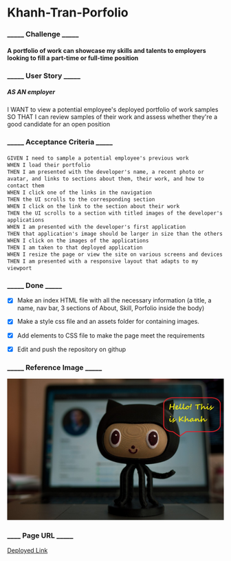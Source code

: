 # Khanh-Tran-Porfolio
### _____ Challenge _____  
#### A portfolio of work can showcase my skills and talents to employers looking to fill a part-time or full-time position


### _____ User Story _____
##### AS AN employer
I WANT to view a potential employee's deployed portfolio of work samples
SO THAT I can review samples of their work and assess whether they're a good candidate for an open position


### _____ Acceptance Criteria _____
####  
 ``` 
GIVEN I need to sample a potential employee's previous work
WHEN I load their portfolio
THEN I am presented with the developer's name, a recent photo or avatar, and links to sections about them, their work, and how to contact them
WHEN I click one of the links in the navigation
THEN the UI scrolls to the corresponding section
WHEN I click on the link to the section about their work
THEN the UI scrolls to a section with titled images of the developer's applications
WHEN I am presented with the developer's first application
THEN that application's image should be larger in size than the others
WHEN I click on the images of the applications
THEN I am taken to that deployed application
WHEN I resize the page or view the site on various screens and devices
THEN I am presented with a responsive layout that adapts to my viewport
  ```
 
 
 ### _____ Done _____
 - [X] Make an index HTML file with all the necessary information (a title, a name, nav bar, 3 sections of About, Skill, Porfolio inside the body)
 - [x] Make a style css file and an assets folder for containing images.
 - [x] Add elements to CSS file to make the page meet the requirements
 - [x] Edit and push the repository on githup
 
 
 ### _____ Reference Image _____
  ![Porfolio](https://github.com/Khanh-T-Tran/Khanh-Tran-Porfolio/blob/main/assets/images/avatar_1.jpg?raw=true)


 ### ____ Page URL _____
 
  [Deployed Link](https://khanh-t-tran.github.io/Khanh-Tran-Porfolio/)
